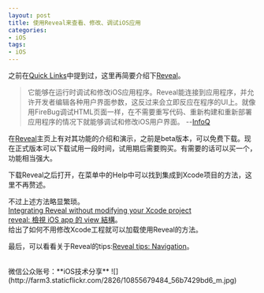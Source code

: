 ```yaml
---
layout: post 
title: 使用Reveal来查看、修改、调试iOS应用  
categories: 
- iOS 
tags:   
- iOS
---  
```



之前在[Quick Links][1]中提到过，这里再简要介绍下[Reveal][3]。

> 它能够在运行时调试和修改iOS应用程序。Reveal能连接到应用程序，并允许开发者编辑各种用户界面参数，这反过来会立即反应在程序的UI上。就像用FireBug调试HTML页面一样，在不需要重写代码、重新构建和重新部署应用程序的情况下就能够调试和修改iOS用户界面。  --[InfoQ][2]

在[Reveal][3]主页上有对其功能的介绍和演示，之前是beta版本，可以免费下载。现在正式版本可以下载试用一段时间，试用期后需要购买。有需要的话可以买一个，功能相当强大。

下载Reveal之后打开，在菜单中的Help中可以找到集成到Xcode项目的方法，这里不再赘述。

不过上述方法略显繁琐。  
[Integrating Reveal without modifying your Xcode project][4]   
[reveal: 檢視 iOS app 的 view 結構][5]。  
给出了如何不用修改Xcode工程就可以加载使用Reveal的方法。

最后，可以看看关于Reveal的tips:[Reveal tips: Navigation][6]。

<br>
微信公众账号：**iOS技术分享**  
![](http://farm3.staticflickr.com/2826/10855679484_56b7429bd6_m.jpg)

[1]:http://wufawei.com/2013/11/quick-links/ 
[2]:http://www.infoq.com/cn/news/2013/07/debug_ios_apps_with_reveal 
[3]:http://revealapp.com/
[4]:http://blog.ittybittyapps.com/blog/2013/11/07/integrating-reveal-without-modifying-your-xcode-project/
[5]:http://adison.logdown.com/posts/159350-reveal-check-the-ios-app-view-structure
[6]:http://blog.ittybittyapps.com/blog/2013/09/26/reveal-shortcuts-and-tips/









